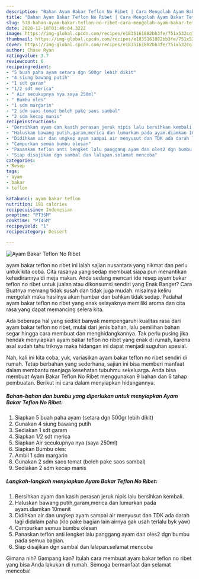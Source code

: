 ```yaml
---
description: "Bahan Ayam Bakar Teflon No Ribet | Cara Mengolah Ayam Bakar Teflon No Ribet Yang Sedap"
title: "Bahan Ayam Bakar Teflon No Ribet | Cara Mengolah Ayam Bakar Teflon No Ribet Yang Sedap"
slug: 578-bahan-ayam-bakar-teflon-no-ribet-cara-mengolah-ayam-bakar-teflon-no-ribet-yang-sedap
date: 2020-12-10T01:49:04.322Z
image: https://img-global.cpcdn.com/recipes/e1835161882bb3fe/751x532cq70/ayam-bakar-teflon-no-ribet-foto-resep-utama.jpg
thumbnail: https://img-global.cpcdn.com/recipes/e1835161882bb3fe/751x532cq70/ayam-bakar-teflon-no-ribet-foto-resep-utama.jpg
cover: https://img-global.cpcdn.com/recipes/e1835161882bb3fe/751x532cq70/ayam-bakar-teflon-no-ribet-foto-resep-utama.jpg
author: Chase Ryan
ratingvalue: 3.7
reviewcount: 6
recipeingredient:
- "5 buah paha ayam setara dgn 500gr lebih dikit"
- "4 siung bawang putih"
- "1 sdt garam"
- "1/2 sdt merica"
- " Air secukupnya nya saya 250ml"
- " Bumbu oles"
- "1 sdm margarin"
- "2 sdm saos tomat boleh pake saos sambal"
- "2 sdm kecap manis"
recipeinstructions:
- "Bersihkan ayam dan kasih perasan jeruk nipis lalu bersihkan kembali."
- "Haluskan bawang putih,garam,merica dan lumurkan pada ayam.diamkan 10menit"
- "Didihkan air dan ungkep ayam sampai air menyusut dan TDK ada darah lagi didalam paha (klo pake bagian lain airnya gak usah terlalu byk yaw)"
- "Campurkan semua bumbu olesan"
- "Panaskan teflon anti lengket lalu panggang ayam dan oles2 dgn bumbu pada semua bagian."
- "Siap disajikan dgn sambal dan lalapan.selamat mencoba"
categories:
- Resep
tags:
- ayam
- bakar
- teflon

katakunci: ayam bakar teflon 
nutrition: 191 calories
recipecuisine: Indonesian
preptime: "PT35M"
cooktime: "PT45M"
recipeyield: "1"
recipecategory: Dessert

---
```



![Ayam Bakar Teflon No Ribet](https://img-global.cpcdn.com/recipes/e1835161882bb3fe/751x532cq70/ayam-bakar-teflon-no-ribet-foto-resep-utama.jpg)


ayam bakar teflon no ribet ini ialah sajian nusantara yang nikmat dan perlu untuk kita coba. Cita rasanya yang sedap membuat siapa pun menantikan kehadirannya di meja makan.
Anda sedang mencari ide resep ayam bakar teflon no ribet untuk jualan atau dikonsumsi sendiri yang Enak Banget? Cara Buatnya memang tidak susah dan tidak juga mudah. misalnya keliru mengolah maka hasilnya akan hambar dan bahkan tidak sedap. Padahal ayam bakar teflon no ribet yang enak selayaknya memiliki aroma dan cita rasa yang dapat memancing selera kita.



Ada beberapa hal yang sedikit banyak mempengaruhi kualitas rasa dari ayam bakar teflon no ribet, mulai dari jenis bahan, lalu pemilihan bahan segar hingga cara membuat dan menghidangkannya. Tak perlu pusing jika hendak menyiapkan ayam bakar teflon no ribet yang enak di rumah, karena asal sudah tahu triknya maka hidangan ini dapat menjadi suguhan spesial.


Nah, kali ini kita coba, yuk, variasikan ayam bakar teflon no ribet sendiri di rumah. Tetap berbahan yang sederhana, sajian ini bisa memberi manfaat dalam membantu menjaga kesehatan tubuhmu sekeluarga. Anda bisa membuat Ayam Bakar Teflon No Ribet menggunakan 9 bahan dan 6 tahap pembuatan. Berikut ini cara dalam menyiapkan hidangannya.

<!--inarticleads1-->

##### Bahan-bahan dan bumbu yang diperlukan untuk menyiapkan Ayam Bakar Teflon No Ribet:

1. Siapkan 5 buah paha ayam (setara dgn 500gr lebih dikit)
1. Gunakan 4 siung bawang putih
1. Sediakan 1 sdt garam
1. Siapkan 1/2 sdt merica
1. Siapkan  Air secukupnya nya (saya 250ml)
1. Siapkan  Bumbu oles:
1. Ambil 1 sdm margarin
1. Gunakan 2 sdm saos tomat (boleh pake saos sambal)
1. Sediakan 2 sdm kecap manis




<!--inarticleads2-->

##### Langkah-langkah menyiapkan Ayam Bakar Teflon No Ribet:

1. Bersihkan ayam dan kasih perasan jeruk nipis lalu bersihkan kembali.
1. Haluskan bawang putih,garam,merica dan lumurkan pada ayam.diamkan 10menit
1. Didihkan air dan ungkep ayam sampai air menyusut dan TDK ada darah lagi didalam paha (klo pake bagian lain airnya gak usah terlalu byk yaw)
1. Campurkan semua bumbu olesan
1. Panaskan teflon anti lengket lalu panggang ayam dan oles2 dgn bumbu pada semua bagian.
1. Siap disajikan dgn sambal dan lalapan.selamat mencoba




Gimana nih? Gampang kan? Itulah cara membuat ayam bakar teflon no ribet yang bisa Anda lakukan di rumah. Semoga bermanfaat dan selamat mencoba!
